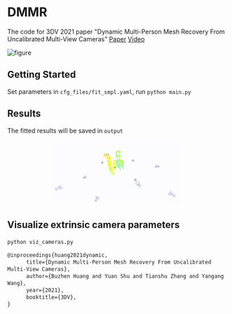# DMMR
The code for 3DV 2021 paper "Dynamic Multi-Person Mesh Recovery From Uncalibrated Multi-View Cameras"
[Paper](https://arxiv.org/pdf/2110.10355.pdf)  [Video](https://www.bilibili.com/video/BV1Qq4y1d78S)

![figure](/images/video.gif)

## Getting Started
Set parameters in ```cfg_files/fit_smpl.yaml```, run ```python main.py```

## Results
The fitted results will be saved in ```output```


<div align="center" width="100%">
      <img style="max-height: 300px; max-width: 300px;" align="center" width="100%" class="image" src="/images/optimize.gif" >
</div>

## Visualize extrinsic camera parameters
```python viz_cameras.py```


```
@inproceedings{huang2021dynamic,
      title={Dynamic Multi-Person Mesh Recovery From Uncalibrated Multi-View Cameras}, 
      author={Buzhen Huang and Yuan Shu and Tianshu Zhang and Yangang Wang},
      year={2021},
      booktitle={3DV},
}
```
